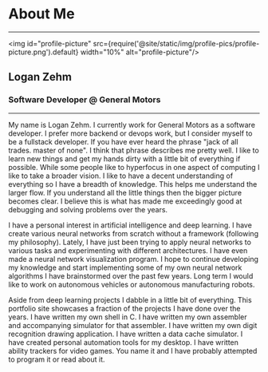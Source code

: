 # About Me

---

<img id="profile-picture" src={require('@site/static/img/profile-pics/profile-picture.png').default} width="10%" alt="profile-picture"/>

<div style={{textAlign: 'center'}}>
  <h2>Logan Zehm</h2>
  <h3>Software Developer @ General Motors</h3>
</div>

---

My name is Logan Zehm. I currently work for General Motors as a software developer. I prefer more backend or devops work, but I consider myself to be a fullstack developer. If you have ever heard the phrase "jack of all trades. master of none". I think that phrase describes me pretty well. I like to learn new things and get my hands dirty with a little bit of everything if possible. While some people like to hyperfocus in one aspect of computing I like to take a broader vision. I like to have a decent understanding of everything so I have a breadth of knowledge. This helps me understand the larger flow. If you understand all the little things then the bigger picture becomes clear. I believe this is what has made me exceedingly good at debugging and solving problems over the years.

I have a personal interest in artificial intelligence and deep learning. I have create various neural networks from scratch without a framework (following my philosophy). Lately, I have just been trying to apply neural networks to various tasks and experimenting with different architectures. I have even made a neural network visualization program. I hope to continue developing my knowledge and start implementing some of my own neural network algorithms I have brainstormed over the past few years. Long term I would like to work on autonomous vehicles or autonomous manufacturing robots.

Aside from deep learning projects I dabble in a little bit of everything. This portfolio site showcases a fraction of the projects I have done over the years. I have written my own shell in C. I have written my own assembler and accompanying simulator for that assembler. I have written my own digit recognition drawing application. I have written a data cache simulator. I have created personal automation tools for my desktop. I have written ability trackers for video games. You name it and I have probably attempted to program it or read about it.